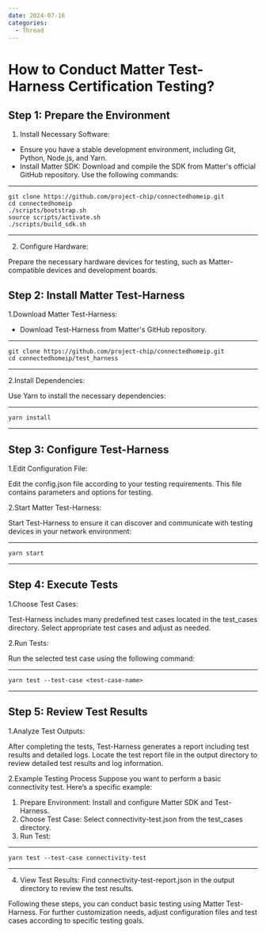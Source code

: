 ```yaml
---
date: 2024-07-16
categories:
  - Thread
---
```



# How to Conduct Matter Test-Harness Certification Testing?



## Step 1: Prepare the Environment

1. Install Necessary Software:<!-- more -->

- Ensure you have a stable development environment, including Git, Python, Node.js, and Yarn.
- Install Matter SDK: Download and compile the SDK from Matter's official GitHub repository. Use the following commands:

---
    git clone https://github.com/project-chip/connectedhomeip.git
    cd connectedhomeip
    ./scripts/bootstrap.sh
    source scripts/activate.sh
    ./scripts/build_sdk.sh
---

2. Configure Hardware:

Prepare the necessary hardware devices for testing, such as Matter-compatible devices and development boards.


## Step 2: Install Matter Test-Harness

1.Download Matter Test-Harness:

- Download Test-Harness from Matter's GitHub repository.

---
    git clone https://github.com/project-chip/connectedhomeip.git
    cd connectedhomeip/test_harness
---

2.Install Dependencies:

Use Yarn to install the necessary dependencies:

---
    yarn install
---

## Step 3: Configure Test-Harness
1.Edit Configuration File:

Edit the config.json file according to your testing requirements. This file contains parameters and options for testing.

2.Start Matter Test-Harness:

Start Test-Harness to ensure it can discover and communicate with testing devices in your network environment:

---
    yarn start
---

## Step 4: Execute Tests
1.Choose Test Cases:

Test-Harness includes many predefined test cases located in the test_cases directory. Select appropriate test cases and adjust as needed.

2.Run Tests:

Run the selected test case using the following command:

---
    yarn test --test-case <test-case-name>
---

## Step 5: Review Test Results
1.Analyze Test Outputs:

After completing the tests, Test-Harness generates a report including test results and detailed logs.
Locate the test report file in the output directory to review detailed test results and log information.

2.Example Testing Process
Suppose you want to perform a basic connectivity test. Here’s a specific example:

1. Prepare Environment: Install and configure Matter SDK and Test-Harness.
2. Choose Test Case: Select connectivity-test.json from the test_cases directory.
3. Run Test:
---
    yarn test --test-case connectivity-test
---

4. View Test Results: Find connectivity-test-report.json in the output directory to review the test results.

Following these steps, you can conduct basic testing using Matter Test-Harness. For further customization needs, adjust configuration files and test cases according to specific testing goals.
